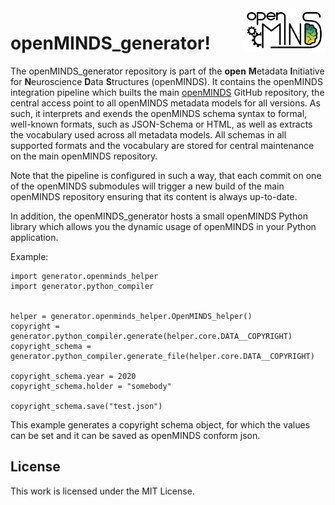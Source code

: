 <a href="https://github.com/HumanBrainProject/openMINDS_generator/blob/main/img/light_openMINDS-generator_logo.png">
    <img src="https://github.com/HumanBrainProject/openMINDS_generator/blob/main/img/light_openMINDS-generator_logo.png" alt="openMINDS generator logo" title="openMINDS generator" align="right" height="70" />
</a>

# openMINDS_generator!

The openMINDS_generator repository is part of the **open** **M**etadata **I**nitiative for **N**euroscience **D**ata **S**tructures (openMINDS). It contains the openMINDS integration pipeline which builts the main [openMINDS](https://github.com/HumanBrainProject/openMINDS) GitHub repository, the central access point to all openMINDS metadata models for all versions. As such, it interprets and exends the openMINDS schema syntax to formal, well-known formats, such as JSON-Schema or HTML, as well as extracts the vocabulary used across all metadata models. All schemas in all supported formats and the vocabulary are stored for central maintenance on the main openMINDS repository.

Note that the pipeline is configured in such a way, that each commit on one of the openMINDS submodules will trigger a new build of the main openMINDS repository ensuring that its content is always up-to-date.

In addition, the openMINDS_generator hosts a small openMINDS Python library which allows you the dynamic usage of openMINDS in your Python application.

Example:

    import generator.openminds_helper
    import generator.python_compiler


    helper = generator.openminds_helper.OpenMINDS_helper()
    copyright = generator.python_compiler.generate(helper.core.DATA__COPYRIGHT)
    copyright_schema = generator.python_compiler.generate_file(helper.core.DATA__COPYRIGHT)

    copyright_schema.year = 2020
    copyright_schema.holder = "somebody"

    copyright_schema.save("test.json")

This example generates a copyright schema object, for which the values can be
set and it can be saved as openMINDS conform json.

## License
This work is licensed under the MIT License.
